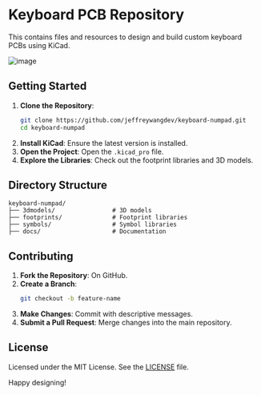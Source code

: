 # Keyboard PCB Repository

This contains files and resources to design and build custom keyboard PCBs using KiCad.

![image](https://github.com/user-attachments/assets/88758b60-9bc2-45d5-847e-059f0a5a4e81)


## Getting Started

1. **Clone the Repository**:
    ```sh
    git clone https://github.com/jeffreywangdev/keyboard-numpad.git
    cd keyboard-numpad
    ```
2. **Install KiCad**: Ensure the latest version is installed.
3. **Open the Project**: Open the `.kicad_pro` file.
4. **Explore the Libraries**: Check out the footprint libraries and 3D models.

## Directory Structure

```
keyboard-numpad/
├── 3dmodels/                # 3D models
├── footprints/              # Footprint libraries
├── symbols/                 # Symbol libraries
├── docs/                    # Documentation
```

## Contributing

1. **Fork the Repository**: On GitHub.
2. **Create a Branch**:
    ```sh
    git checkout -b feature-name
    ```
3. **Make Changes**: Commit with descriptive messages.
4. **Submit a Pull Request**: Merge changes into the main repository.

## License

Licensed under the MIT License. See the [LICENSE](LICENSE) file.

Happy designing!

